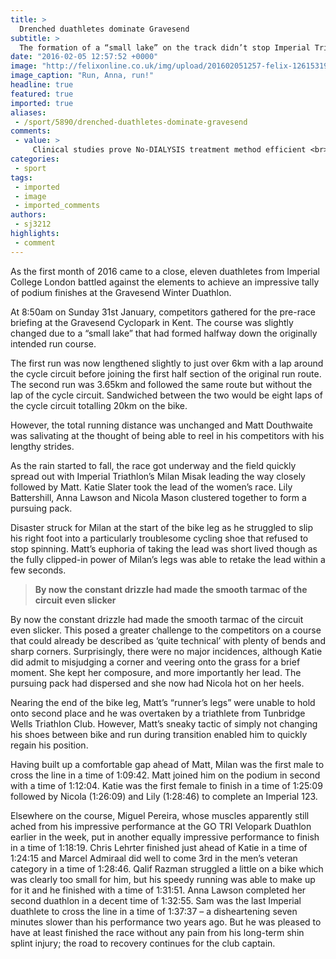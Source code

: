 ```yaml
---
title: >
  Drenched duathletes dominate Gravesend
subtitle: >
  The formation of a “small lake” on the track didn’t stop Imperial Triathalon Club
date: "2016-02-05 12:57:52 +0000"
image: "http://felixonline.co.uk/img/upload/201602051257-felix-12615319_10208435310861198_4970862720359336288_o.jpg"
image_caption: "Run, Anna, run!"
headline: true
featured: true
imported: true
aliases:
 - /sport/5890/drenched-duathletes-dominate-gravesend
comments:
 - value: >
     Clinical studies prove No-DIALYSIS treatment method efficient <br>reducing GFR in KIDNEY DISEASE sufferers http://kidneyok.tumblr.com/post/69309674755/the-story-of-this-man-is-one-that-can-really-give,I really wish there were more arciltes like this on the web.
categories:
 - sport
tags:
 - imported
 - image
 - imported_comments
authors:
 - sj3212
highlights:
 - comment
---
```


As the first month of 2016 came to a close, eleven duathletes from Imperial College London battled against the elements to achieve an impressive tally of podium finishes at the Gravesend Winter Duathlon.

At 8:50am on Sunday 31st January, competitors gathered for the pre-race briefing at the Gravesend Cyclopark in Kent. The course was slightly changed due to a “small lake” that had formed halfway down the originally intended run course.

The first run was now lengthened slightly to just over 6km with a lap around the cycle circuit before joining the first half section of the original run route. The second run was 3.65km and followed the same route but without the lap of the cycle circuit. Sandwiched between the two would be eight laps of the cycle circuit totalling 20km on the bike.

However, the total running distance was unchanged and Matt Douthwaite was salivating at the thought of being able to reel in his competitors with his lengthy strides.

As the rain started to fall, the race got underway and the field quickly spread out with Imperial Triathlon’s Milan Misak leading the way closely followed by Matt. Katie Slater took the lead of the women’s race. Lily Battershill, Anna Lawson and Nicola Mason clustered together to form a pursuing pack.

Disaster struck for Milan at the start of the bike leg as he struggled to slip his right foot into a particularly troublesome cycling shoe that refused to stop spinning. Matt’s euphoria of taking the lead was short lived though as the fully clipped-in power of Milan’s legs was able to retake the lead within a few seconds.

> **By now the constant drizzle had made the smooth tarmac of the circuit even slicker**

By now the constant drizzle had made the smooth tarmac of the circuit even slicker. This posed a greater challenge to the competitors on a course that could already be described as ‘quite technical’ with plenty of bends and sharp corners. Surprisingly, there were no major incidences, although Katie did admit to misjudging a corner and veering onto the grass for a brief moment. She kept her composure, and more importantly her lead. The pursuing pack had dispersed and she now had Nicola hot on her heels.

Nearing the end of the bike leg, Matt’s “runner’s legs” were unable to hold onto second place and he was overtaken by a triathlete from Tunbridge Wells Triathlon Club. However, Matt’s sneaky tactic of simply not changing his shoes between bike and run during transition enabled him to quickly regain his position.

Having built up a comfortable gap ahead of Matt, Milan was the first male to cross the line in a time of 1:09:42. Matt joined him on the podium in second with a time of 1:12:04. Katie was the first female to finish in a time of 1:25:09 followed by Nicola (1:26:09) and Lily (1:28:46) to complete an Imperial 123.

Elsewhere on the course, Miguel Pereira, whose muscles apparently still ached from his impressive performance at the GO TRI Velopark Duathlon earlier in the week, put in another equally impressive performance to finish in a time of 1:18:19. Chris Lehrter finished just ahead of Katie in a time of 1:24:15 and Marcel Admiraal did well to come 3rd in the men’s veteran category in a time of 1:28:46. Qalif Razman struggled a little on a bike which was clearly too small for him, but his speedy running was able to make up for it and he finished with a time of 1:31:51. Anna Lawson completed her second duathlon in a decent time of 1:32:55. Sam was the last Imperial duathlete to cross the line in a time of 1:37:37 – a disheartening seven minutes slower than his performance two years ago. But he was pleased to have at least finished the race without any pain from his long-term shin splint injury; the road to recovery continues for the club captain.
